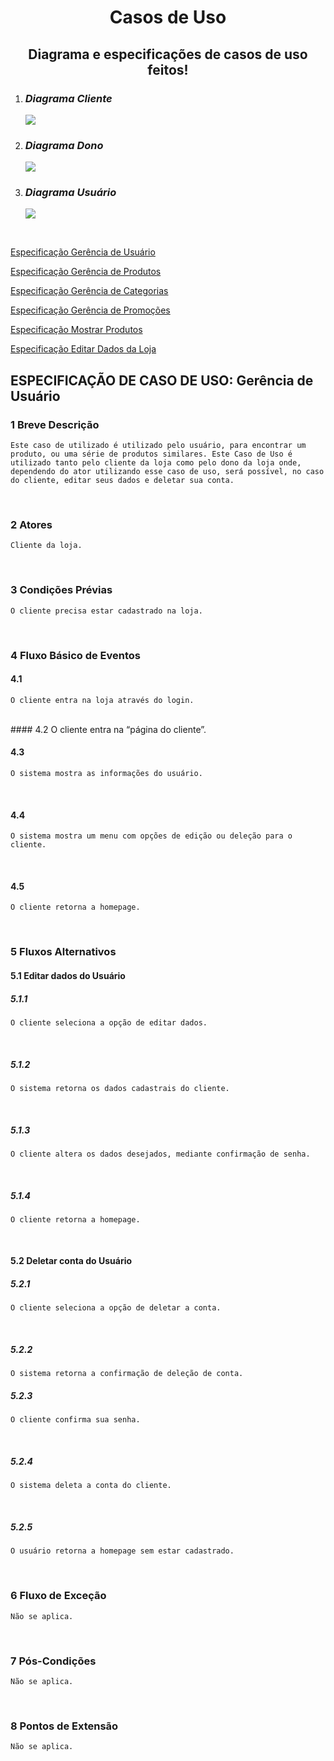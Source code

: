 <h1 align="center"> Casos de Uso </h1>
<h2 align="center"> Diagrama e especificações de casos de uso feitos! </h2>

1. ### _**Diagrama Cliente**_
    <img src="./assets/imagens/Diagrama/DiagramaCliente.jpg"/>

2. ### _**Diagrama Dono**_
    <img src="./assets/imagens/Diagrama/DiagramaDono.jpg"/>

3. ### _**Diagrama Usuário**_
    <img src="./assets/imagens/Diagrama/DiagramaUsuario.jpg"/>

</br>

<a href="https://docs.google.com/document/d/1V0c9ttDsuG5GUdN8S0esVhdmY0ZfbOX6/edit?usp=sharing&ouid=117063515235833009625&rtpof=true&sd=true" target="_blank">Especificação Gerência de Usuário</a>

<a href="https://docs.google.com/document/d/1p_xk1pmTdkGtEKgycoH2G8xdce08cBnf/edit?usp=sharing&ouid=115705675314473655044&rtpof=true&sd=true" target="_blank">Especificação Gerência de Produtos</a>

<a href="https://docs.google.com/document/d/1GdDz_PrmzG87N_Yv-dF1vGgtfPiA4-ZLNS--aVlcyqQ/edit?usp=sharing" target="_blank">Especificação Gerência de Categorias</a>

<a href="https://docs.google.com/document/d/1waFnMeWQpdhCoSX9gBZCYEXmV-povKTd/edit?usp=sharing&ouid=114101976048666641071&rtpof=true&sd=true" target="_blank">Especificação Gerência de Promoções</a>

<a href="https://docs.google.com/document/d/17FaJKV-k4T7xWu4TPY-ElIrLF2GBml0I/edit?usp=sharing&ouid=113162914836637352766&rtpof=true&sd=true" target="_blank">Especificação Mostrar Produtos</a>

<a href="https://docs.google.com/document/d/1lkdrbofDkFC4N96z_gck9zVBY0gJj1bn/edit#" target="_blank">Especificação Editar Dados da Loja</a>

## ESPECIFICAÇÃO DE CASO DE USO: Gerência de Usuário

### 1 Breve Descrição

    Este caso de utilizado é utilizado pelo usuário, para encontrar um produto, ou uma série de produtos similares. Este Caso de Uso é utilizado tanto pelo cliente da loja como pelo dono da loja onde, dependendo do ator utilizando esse caso de uso, será possível, no caso do cliente, editar seus dados e deletar sua conta.
    
<br>

### 2 Atores

    Cliente da loja.
<br>

### 3 Condições Prévias
    O cliente precisa estar cadastrado na loja.
<br>

### 4 Fluxo Básico de Eventos
#### 4.1 
    O cliente entra na loja através do login.
    
<br>
#### 4.2
    O cliente entra na “página do cliente”.
<br>

#### 4.3
    O sistema mostra as informações do usuário.

<br>

#### 4.4
    O sistema mostra um menu com opções de edição ou deleção para o cliente.
<br>

#### 4.5
    O cliente retorna a homepage.
<br>

### 5 Fluxos Alternativos
#### 5.1 Editar dados do Usuário
##### 5.1.1
    O cliente seleciona a opção de editar dados.
<br>

##### 5.1.2
    O sistema retorna os dados cadastrais do cliente.
<br>

##### 5.1.3
    O cliente altera os dados desejados, mediante confirmação de senha.
<br>

##### 5.1.4
    O cliente retorna a homepage.
<br>

#### 5.2 Deletar conta do Usuário
##### 5.2.1
    O cliente seleciona a opção de deletar a conta.
<br>

##### 5.2.2
    O sistema retorna a confirmação de deleção de conta.

##### 5.2.3
    O cliente confirma sua senha.
<br>

##### 5.2.4
    O sistema deleta a conta do cliente.
<br>

##### 5.2.5
    O usuário retorna a homepage sem estar cadastrado.
<br>

### 6 Fluxo de Exceção

    Não se aplica.
<br>

### 7 Pós-Condições 

    Não se aplica.
<br>

### 8 Pontos de Extensão

    Não se aplica.
<br>